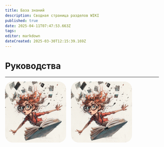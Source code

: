 ```yaml
---
title: База знаний
description: Сводная страница разделов WIKI
published: true
date: 2025-04-11T07:47:53.663Z
tags: 
editor: markdown
dateCreated: 2025-03-30T12:15:39.169Z
---
```


# Руководства

---

<style>
  .hover-zoom {
    transition: transform 0.3s ease;
  }

  .hover-zoom:hover {
    transform: scale(1.08);
  }
</style>

<div style="display: flex; gap: 16px; flex-wrap: wrap; align-items: left; justify-content: left;">

  <div style="text-align: center;">
    <a href="/home/styleguide" target="_blank">
      <img 
        src="/u6639615556_draw_a_funny_cover_for_the_book_technical_documen_3b94d54b-760a-4b54-bc69-f76d418592dc_2.png"
        class="hover-zoom"
        title="СТИЛЬ ИЗЛОЖЕНИЯ"
        style="border-radius: 25px; animation: pulse 1.5s infinite; width: 200px; height: auto;">
    </a>
  </div>

  <div style="text-align: center;">
    <a href="/home/Markdown" target="_blank">
      <img 
        src="/u6639615556_draw_a_funny_cover_for_the_book_technical_documen_3b94d54b-760a-4b54-bc69-f76d418592dc_2.png"
        class="hover-zoom"
        title="РАЗМЕТКА"
        style="border-radius: 25px; animation: pulse 1.5s infinite; width: 200px; height: auto;">
    </a>
  </div>

</div>
